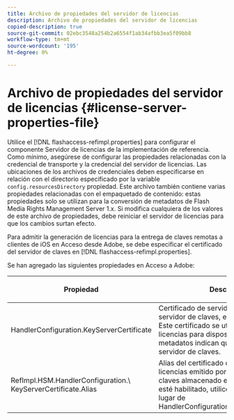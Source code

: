 ```yaml
---
title: Archivo de propiedades del servidor de licencias
description: Archivo de propiedades del servidor de licencias
copied-description: true
source-git-commit: 02ebc3548a254b2a6554f1ab34afbb3ea5f09bb8
workflow-type: tm+mt
source-wordcount: '195'
ht-degree: 0%

---
```


# Archivo de propiedades del servidor de licencias {#license-server-properties-file}

Utilice el [!DNL flashaccess-refimpl.properties] para configurar el componente Servidor de licencias de la implementación de referencia. Como mínimo, asegúrese de configurar las propiedades relacionadas con la credencial de transporte y la credencial del servidor de licencias. Las ubicaciones de los archivos de credenciales deben especificarse en relación con el directorio especificado por la variable `config.resourcesDirectory` propiedad. Este archivo también contiene varias propiedades relacionadas con el empaquetado de contenido: estas propiedades solo se utilizan para la conversión de metadatos de Flash Media Rights Management Server 1.x. Si modifica cualquiera de los valores de este archivo de propiedades, debe reiniciar el servidor de licencias para que los cambios surtan efecto.

Para admitir la generación de licencias para la entrega de claves remotas a clientes de iOS en Acceso desde Adobe, se debe especificar el certificado del servidor de claves en [!DNL flashaccess-refimpl.properties].

Se han agregado las siguientes propiedades en Acceso a Adobe:

<table frame="all" colsep="1" rowsep="1" class="+ topic/table adobe-d/table " id="table_xz2_lwy_n4"> 
 <thead class="- topic/thead "> 
  <tr rowsep="1" class="- topic/row "> 
   <th colname="1" class="- topic/entry entry"> <p class="- topic/p ">Propiedad </p> </th> 
   <th colname="2" class="- topic/entry entry"> <p class="- topic/p ">Descripción </p> </th> 
  </tr> 
 </thead>
 <tbody class="- topic/tbody "> 
  <tr rowsep="1" class="- topic/row "> 
   <td colname="1" class="- topic/entry "><span class="codeph"> HandlerConfiguration.KeyServerCertificate</span> </td> 
   <td colname="2" class="- topic/entry "> Certificado de servidor de licencias del servidor de claves, emitido por el Adobe. Este certificado se utiliza para generar licencias para dispositivos iOS cuando los metadatos indican que se requiere un servidor de claves. </td> 
  </tr> 
  <tr rowsep="0" class="- topic/row "> 
   <td colname="1" class="- topic/entry "><span class="codeph"> RefImpl.HSM.HandlerConfiguration.\ KeyServerCertificate.Alias</span> </td> 
   <td colname="2" class="- topic/entry ">Alias del certificado del servidor de licencias emitido por Adobe del servidor de claves almacenado en HSM. Cuando HSM esté habilitado, utilice esta propiedad en lugar de <span class="codeph"> HandlerConfiguration.KeyServerCertificate</span>. </td> 
  </tr> 
 </tbody> 
</table>
